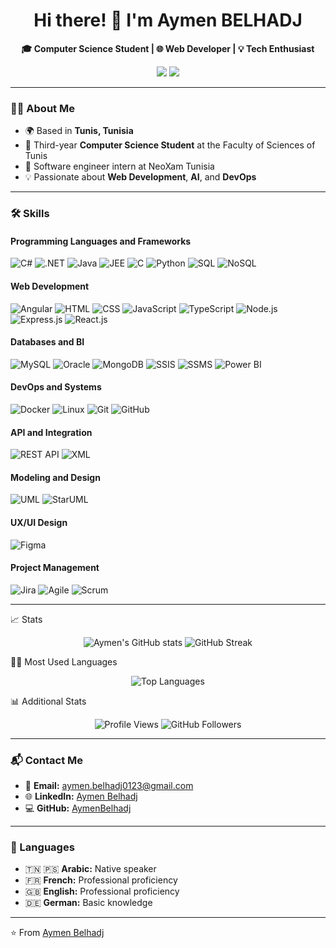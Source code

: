 <h1 align="center">Hi there! 👋 I'm Aymen BELHADJ</h1>

<p align="center">
  <b>🎓 Computer Science Student | 🌐 Web Developer | 💡 Tech Enthusiast</b>
</p>

<p align="center">
  <a href="https://github.com/AymenBelhadj"><img src="https://img.shields.io/github/followers/AymenBelhadj?label=Follow&style=social"></a>
  <a href="https://www.linkedin.com/in/aymen-belhadj-43bb8b242/"><img src="https://img.shields.io/badge/-LinkedIn-blue?style=flat-square&logo=linkedin"></a>
</p>

---

### 👨‍💻 About Me
- 🌍 Based in **Tunis, Tunisia** 
- 📖 Third-year **Computer Science Student** at the Faculty of Sciences of Tunis  
- 💼 Software engineer intern at NeoXam Tunisia 
- 💡 Passionate about **Web Development**, **AI**, and **DevOps**  

---

### 🛠️ Skills

#### Programming Languages and Frameworks
![C#](https://img.shields.io/badge/-C%23-239120?style=flat-square&logo=c-sharp&logoColor=white)
![.NET](https://img.shields.io/badge/-.NET-512BD4?style=flat-square&logo=dotnet&logoColor=white)
![Java](https://img.shields.io/badge/-Java-007396?style=flat-square&logo=java)
![JEE](https://img.shields.io/badge/-JEE-007396?style=flat-square&logo=java&logoColor=white)
![C](https://img.shields.io/badge/-C-00599C?style=flat-square&logo=c&logoColor=white)
![Python](https://img.shields.io/badge/-Python-3776AB?style=flat-square&logo=python&logoColor=white)
![SQL](https://img.shields.io/badge/-SQL-4479A1?style=flat-square&logo=mysql&logoColor=white)
![NoSQL](https://img.shields.io/badge/-NoSQL-47A248?style=flat-square&logo=mongodb&logoColor=white)

#### Web Development
![Angular](https://img.shields.io/badge/-Angular-DD0031?style=flat-square&logo=angular&logoColor=white)
![HTML](https://img.shields.io/badge/-HTML5-E34F26?style=flat-square&logo=html5&logoColor=white)
![CSS](https://img.shields.io/badge/-CSS3-1572B6?style=flat-square&logo=css3)
![JavaScript](https://img.shields.io/badge/-JavaScript-F7DF1E?style=flat-square&logo=javascript&logoColor=black)
![TypeScript](https://img.shields.io/badge/-TypeScript-007ACC?style=flat-square&logo=typescript)
![Node.js](https://img.shields.io/badge/-Node.js-339933?style=flat-square&logo=node-dot-js&logoColor=white)
![Express.js](https://img.shields.io/badge/-Express.js-000000?style=flat-square&logo=express&logoColor=white)
![React.js](https://img.shields.io/badge/-React-61DAFB?style=flat-square&logo=react&logoColor=black)

#### Databases and BI
![MySQL](https://img.shields.io/badge/-MySQL-4479A1?style=flat-square&logo=mysql&logoColor=white)
![Oracle](https://img.shields.io/badge/-Oracle-F80000?style=flat-square&logo=oracle)
![MongoDB](https://img.shields.io/badge/-MongoDB-47A248?style=flat-square&logo=mongodb&logoColor=white)
![SSIS](https://img.shields.io/badge/-SSIS-blue?style=flat-square)
![SSMS](https://img.shields.io/badge/-SSMS-blue?style=flat-square)
![Power BI](https://img.shields.io/badge/-PowerBI-F2C811?style=flat-square&logo=power-bi&logoColor=black)

#### DevOps and Systems
![Docker](https://img.shields.io/badge/-Docker-2496ED?style=flat-square&logo=docker&logoColor=white)
![Linux](https://img.shields.io/badge/-Linux-FCC624?style=flat-square&logo=linux&logoColor=black)
![Git](https://img.shields.io/badge/-Git-F05032?style=flat-square&logo=git&logoColor=white)
![GitHub](https://img.shields.io/badge/-GitHub-181717?style=flat-square&logo=github)

#### API and Integration
![REST API](https://img.shields.io/badge/-REST_API-FF6C37?style=flat-square&logo=api&logoColor=white)
![XML](https://img.shields.io/badge/-XML-00599C?style=flat-square)

#### Modeling and Design
![UML](https://img.shields.io/badge/-UML-00599C?style=flat-square)
![StarUML](https://img.shields.io/badge/-StarUML-17A0DA?style=flat-square)

#### UX/UI Design
![Figma](https://img.shields.io/badge/-Figma-F24E1E?style=flat-square&logo=figma&logoColor=white)

#### Project Management
![Jira](https://img.shields.io/badge/-Jira-0052CC?style=flat-square&logo=jira&logoColor=white)
![Agile](https://img.shields.io/badge/-Agile-007396?style=flat-square)
![Scrum](https://img.shields.io/badge/-Scrum-FF6F00?style=flat-square)

---

📈 Stats
<p align="center">
  <img src="https://github-readme-stats.vercel.app/api?username=AymenBelhadj&show_icons=true&theme=radical" alt="Aymen's GitHub stats">
  <img src="https://github-readme-streak-stats.herokuapp.com/?user=AymenBelhadj&theme=radical" alt="GitHub Streak">
</p>
👨‍💻 Most Used Languages
<p align="center">
  <img src="https://github-readme-stats.vercel.app/api/top-langs/?username=AymenBelhadj&layout=compact&theme=radical" alt="Top Languages">
</p>
📊 Additional Stats
<p align="center">
  <img src="https://komarev.com/ghpvc/?username=AymenBelhadj&color=blueviolet" alt="Profile Views">
  <img src="https://img.shields.io/github/followers/AymenBelhadj?style=social" alt="GitHub Followers">
</p>

---

### 📬 Contact Me
- 📧 **Email:** [aymen.belhadj0123@gmail.com](mailto:aymen.belhadj0123@gmail.com)  
- 🌐 **LinkedIn:** [Aymen Belhadj](https://www.linkedin.com/in/aymen-belhadj-43bb8b242/)  
- 💻 **GitHub:** [AymenBelhadj](https://github.com/AymenBelhadj)  

---

### 🌟 Languages
- 🇹🇳 🇵🇸 **Arabic:** Native speaker  
- 🇫🇷 **French:** Professional proficiency 
- 🇬🇧 **English:** Professional proficiency  
- 🇩🇪 **German:** Basic knowledge  

---

⭐️ From [Aymen Belhadj](https://github.com/AymenBelhadj)
